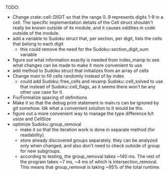 TODO:
- Change crate::cell::DIGIT so that the range 0..9 represents digits 1-9 in
  a cell.
  The specific implementation details of the Cell struct shouldn't really
  be known outside of its module, and it causes oddities in code outside of
  the module.
- add a variable to Sudoku struct that, per section, per digit,
  lists the cells that belong to each digit
  - this could remove the need for the Sudoku::section_digit_sum variable
- figure out what information exactly is needed from index_manip
  to see what changes can be made to make it more convenient to use
- add method to Sudoku struct that initializes from an array of cells
- Change main to fill cells randomly instead of by index
  - could add Sudoku::free_cells and revamp Sudoku::cell_solved
    to use that instead of Sudoku::cell_flags, as it seems there
    won't be any other use case for it.
- Fix/Formalize spacing of definitions
- Make it so that the debug print statement in main.rs can be ignored by git
  somehow.
  Idk what a convenient solution to it would be tho.
- figure out a more convenient way to manage the type difference b/t
  usize and CellSize
- optimize Sudoku::group_removal
  - make it so that the iteration work is done in separate method
    (for readability).
  - store already discovered groups separately. they can be analyzed only when
    changed, and also don't need to check outside of group for new subgroups.
  - according to testing, the group_removal takes ~140 ms.
    The rest of the program takes ~7 ms, ~4 ms of which is intersection_removal.
    This means that group_removal is taking ~95% of the total runtime.